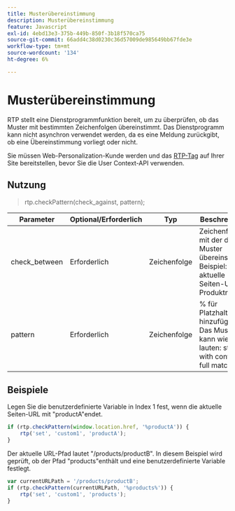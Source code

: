 ```yaml
---
title: Musterübereinstimmung
description: Musterübereinstimmung
feature: Javascript
exl-id: 4ebd13e3-375b-449b-850f-3b18f570ca75
source-git-commit: 66add4c38d0230c36d57009de985649bb67fde3e
workflow-type: tm+mt
source-wordcount: '134'
ht-degree: 6%

---
```


# Musterübereinstimmung

RTP stellt eine Dienstprogrammfunktion bereit, um zu überprüfen, ob das Muster mit bestimmten Zeichenfolgen übereinstimmt. Das Dienstprogramm kann nicht asynchron verwendet werden, da es eine Meldung zurückgibt, ob eine Übereinstimmung vorliegt oder nicht.

Sie müssen Web-Personalization-Kunde werden und das [RTP-Tag](https://experienceleague.adobe.com/en/docs/marketo/using/product-docs/web-personalization/rtp-tag-implementation/deploy-the-rtp-javascript) auf Ihrer Site bereitstellen, bevor Sie die User Context-API verwenden.

## Nutzung

> rtp.checkPattern(check_against, pattern);

| Parameter | Optional/Erforderlich | Typ | Beschreibung |
|---|---|---|---|
| check_between | Erforderlich | Zeichenfolge | Zeichenfolge, mit der das Muster übereinstimmt. Beispiel: aktuelle Seiten-URL, Produktname. |
| pattern | Erforderlich | Zeichenfolge | % für Platzhalter hinzufügen. Das Muster kann wie folgt lauten: start with contains full match |


## Beispiele

Legen Sie die benutzerdefinierte Variable in Index 1 fest, wenn die aktuelle Seiten-URL mit &quot;productA&quot;endet.

```javascript
if (rtp.checkPattern(window.location.href, '%productA')) {
    rtp('set', 'custom1', 'productA');
}
```

Der aktuelle URL-Pfad lautet &quot;/products/productB&quot;. In diesem Beispiel wird geprüft, ob der Pfad &quot;products&quot;enthält und eine benutzerdefinierte Variable festlegt.

```javascript
var currentURLPath = '/products/productB';
if (rtp.checkPattern(currentURLPath, '%products%')) {
    rtp('set', 'custom1', 'products');
}
```
